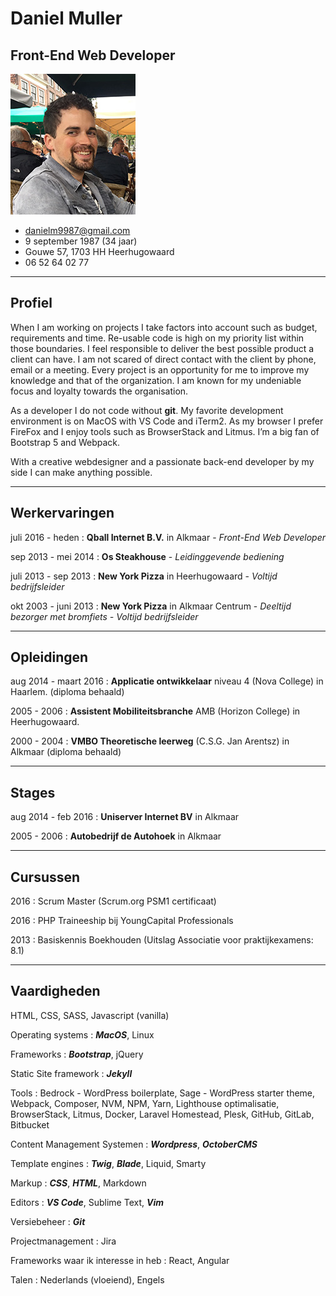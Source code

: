 # Daniel Muller

## Front-End Web Developer

![Foto](https://github.com/Drifterdnl/drifterdnl.github.io/blob/main/resume-photo.jpg?raw=true)

* <danielm9987@gmail.com>
* 9 september 1987 (34 jaar)
* Gouwe 57, 1703 HH Heerhugowaard
* 06 52 64 02 77

-------------------------------------------------------------------------------

## Profiel

When I am working on projects I take factors into account such as budget, requirements and time. Re-usable code is high on my priority list within those boundaries. I feel responsible to deliver the best possible product a client can have. I am not scared of direct contact with the client by phone, email or a meeting. Every project is an opportunity for me to improve my knowledge and that of the organization. I am known for my undeniable focus and loyalty towards the organisation.

As a developer I do not code without **git**. My favorite development environment is on MacOS with VS Code and iTerm2. As my browser I prefer FireFox and I enjoy tools such as BrowserStack and Litmus. I’m a big fan of Bootstrap 5 and Webpack.

With a creative webdesigner and a passionate back-end developer by my side I can make anything possible.

-------------------------------------------------------------------------------

## Werkervaringen

juli 2016 - heden
:   **Qball Internet B.V.** in Alkmaar
    \-
    *Front-End Web Developer*

sep 2013 - mei 2014
:   **Os Steakhouse**
    \-
    *Leidinggevende bediening*

juli 2013 - sep 2013
:   **New York Pizza** in Heerhugowaard
    \-
    *Voltijd bedrijfsleider*

okt 2003 - juni 2013
:   **New York Pizza** in Alkmaar Centrum
    \-
    *Deeltijd bezorger met bromfiets - Voltijd bedrijfsleider*

-------------------------------------------------------------------------------

## Opleidingen

aug 2014 - maart 2016
:   **Applicatie ontwikkelaar** niveau 4 (Nova College) in Haarlem. (diploma behaald)

2005 - 2006
:   **Assistent Mobiliteitsbranche** AMB (Horizon College) in Heerhugowaard.

2000 - 2004
:   **VMBO Theoretische leerweg** (C.S.G. Jan Arentsz) in Alkmaar (diploma behaald)

-------------------------------------------------------------------------------

## Stages

aug 2014 - feb 2016
:   **Uniserver Internet BV** in Alkmaar

2005 - 2006
:   **Autobedrijf de Autohoek** in Alkmaar

-------------------------------------------------------------------------------

## Cursussen

2016
:   Scrum Master (Scrum.org PSM1 certificaat)

2016
:   PHP Traineeship bij YoungCapital Professionals

2013
:   Basiskennis Boekhouden (Uitslag Associatie voor praktijkexamens: 8.1)

-------------------------------------------------------------------------------

## Vaardigheden

HTML, CSS, SASS, Javascript (vanilla)

Operating systems
:    ***MacOS***, Linux

Frameworks
:   ***Bootstrap***, jQuery

Static Site framework
:   ***Jekyll***

Tools
:   Bedrock - WordPress boilerplate, Sage - WordPress starter theme, Webpack, Composer, NVM, NPM, Yarn, Lighthouse optimalisatie, BrowserStack, Litmus, Docker, Laravel Homestead, Plesk, GitHub, GitLab, Bitbucket

Content Management Systemen
:   ***Wordpress***, ***OctoberCMS***

Template engines
:   ***Twig***, ***Blade***, Liquid, Smarty

Markup
:   ***CSS***, ***HTML***, Markdown

Editors
:   ***VS Code***, Sublime Text, ***Vim***

Versiebeheer
:   ***Git***

Projectmanagement
:   Jira

Frameworks waar ik interesse in heb
:   React, Angular

Talen
:   Nederlands (vloeiend), Engels
